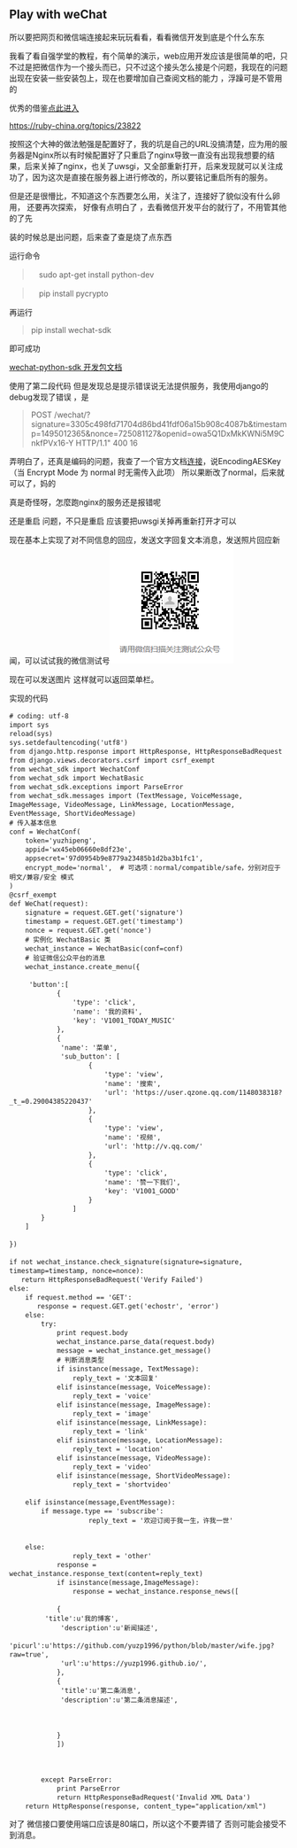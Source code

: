 ﻿## Play with weChat

所以要把网页和微信端连接起来玩玩看看，看看微信开发到底是个什么东东

我看了看自强学堂的教程，有个简单的演示，web应用开发应该是很简单的吧，只不过是把微信作为一个接头而已，只不过这个接头怎么接是个问题，我现在的问题出现在安装一些安装包上，现在也要增加自己查阅文档的能力 ，浮躁可是不管用的 

优秀的借鉴[点此进入](https://g2ex.github.io/2016/09/25/WeChat-Media-Platform-Development-Intro/)

https://ruby-china.org/topics/23822

按照这个大神的做法勉强是配置好了，我的坑是自己的URL没搞清楚，应为用的服务器是Nginx所以有时候配置好了只重启了nginx导致一直没有出现我想要的结果，后来关掉了nginx，也关了uwsgi，又全部重新打开，后来发现就可以关注成功了，因为这次是直接在服务器上进行修改的，所以要铭记重启所有的服务。


但是还是很懵比，不知道这个东西要怎么用，关注了，连接好了貌似没有什么卵用， 还要再次探索， 好像有点明白了 ，去看微信开发平台的就行了，不用管其他的了先

装的时候总是出问题，后来查了查是烧了点东西

运行命令
>　sudo apt-get install python-dev



>　pip install pycrypto

再运行 

> pip install wechat-sdk

即可成功    


[wechat-python-sdk 开发包文档](https://wechat-sdk.doraemonext.com/)


使用了第二段代码 但是发现总是提示错误说无法提供服务，我使用django的debug发现了错误 ，是
> POST /wechat/?signature=3305c498fd71704d86bd41fdf06a15b908c4087b&timestamp=1495012365&nonce=725081127&openid=owa5Q1DxMkKWNi5M9CnkfPVx16-Y HTTP/1.1" 400  16


弄明白了，还真是编码的问题，我查了一个官方文档[连接](https://wechat-sdk.doraemonext.com/quickstart/wechatconf/)，说EncodingAESKey （当 Encrypt Mode 为 normal 时无需传入此项）  所以果断改了normal，后来就可以了，妈的


真是奇怪呀，怎麼跑nginx的服务还是报错呢

还是重启 问题，不只是重启 应该要把uwsgi关掉再重新打开才可以

现在基本上实现了对不同信息的回应，发送文字回复文本消息，发送照片回应新闻，可以试试我的微信测试号![于志鹏的测试号](https://raw.githubusercontent.com/yuzp1996/python/master/%E4%BA%8E%E5%BF%97%E9%B9%8F%E6%B5%8B%E8%AF%95%E5%85%AC%E4%BC%97%E5%8F%B7.png)

现在可以发送图片 这样就可以返回菜单栏。

实现的代码
   
    # coding: utf-8
    import sys
    reload(sys)
    sys.setdefaultencoding('utf8')
    from django.http.response import HttpResponse, HttpResponseBadRequest
    from django.views.decorators.csrf import csrf_exempt
    from wechat_sdk import WechatConf
    from wechat_sdk import WechatBasic
    from wechat_sdk.exceptions import ParseError 
    from wechat_sdk.messages import (TextMessage, VoiceMessage, ImageMessage, VideoMessage, LinkMessage, LocationMessage, EventMessage, ShortVideoMessage)
    # 传入基本信息
    conf = WechatConf(
        token='yuzhipeng', 
        appid='wx45eb06660e8df23e', 
        appsecret='97d0954b9e8779a23485b1d2ba3b1fc1', 
        encrypt_mode='normal',  # 可选项：normal/compatible/safe，分别对应于 明文/兼容/安全 模式
    )
    @csrf_exempt
    def WeChat(request):
        signature = request.GET.get('signature')
        timestamp = request.GET.get('timestamp')
        nonce = request.GET.get('nonce')
        # 实例化 WechatBasic 类
        wechat_instance = WechatBasic(conf=conf)
        # 验证微信公众平台的消息
        wechat_instance.create_menu({
    
    	 'button':[
            	{
                	'type': 'click',
                	'name': '我的资料',
                	'key': 'V1001_TODAY_MUSIC'
            	},
            	{
            	 'name': '菜单',
               	 'sub_button': [
                    	{
                        	'type': 'view',
                        	'name': '搜索',
                        	'url': 'https://user.qzone.qq.com/1148038318?_t_=0.29004385220437'
                    	},
                   		{
                        	'type': 'view',
                        	'name': '视频',
                        	'url': 'http://v.qq.com/'
                    	},
                    	{
                        	'type': 'click',
                        	'name': '赞一下我们',
                        	'key': 'V1001_GOOD'
                    	}
                	]
            }
        ]
    
    })

    if not wechat_instance.check_signature(signature=signature, timestamp=timestamp, nonce=nonce):
       return HttpResponseBadRequest('Verify Failed')
    else:
        if request.method == 'GET':
           response = request.GET.get('echostr', 'error')
        else:
            try:
                print request.body
                wechat_instance.parse_data(request.body)
                message = wechat_instance.get_message()
                # 判断消息类型
                if isinstance(message, TextMessage):
                    reply_text = '文本回复'
                elif isinstance(message, VoiceMessage):
                    reply_text = 'voice'
                elif isinstance(message, ImageMessage):
                    reply_text = 'image'
                elif isinstance(message, LinkMessage):
                    reply_text = 'link'
                elif isinstance(message, LocationMessage):
                    reply_text = 'location'
                elif isinstance(message, VideoMessage):
                    reply_text = 'video'
                elif isinstance(message, ShortVideoMessage):
                    reply_text = 'shortvideo'
                
		elif isinstance(message,EventMessage):
		    if message.type == 'subscribe':
                        reply_text = '欢迎订阅于我一生，许我一世'


		else:
                    reply_text = 'other'
                response = wechat_instance.response_text(content=reply_text)
                if isinstance(message,ImageMessage):
                    response = wechat_instance.response_news([

                {
	         'title':u'我的博客',
                 'description':u'新闻描述',
                 'picurl':u'https://github.com/yuzp1996/python/blob/master/wife.jpg?raw=true',
                 'url':u'https://yuzp1996.github.io/',
                },
                {
                 'title':u'第二条消息',
                 'description':u'第二条消息描述',



                }
                ])            



            except ParseError: 
                print ParseError   
                return HttpResponseBadRequest('Invalid XML Data')
        return HttpResponse(response, content_type="application/xml")
        
        
        
        
对了  微信接口要使用端口应该是80端口，所以这个不要弄错了 否则可能会接受不到消息。

